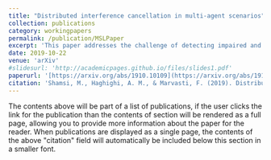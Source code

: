 ```yaml
---
title: "Distributed interference cancellation in multi-agent scenarios"
collection: publications
category: workingpapers
permalink: /publication/MSLPaper
excerpt: 'This paper addresses the challenge of detecting impaired and noisy nodes in a network.'
date: 2019-10-22
venue: 'arXiv'
#slidesurl: 'http://academicpages.github.io/files/slides1.pdf'
paperurl: '[https://arxiv.org/abs/1910.10109](https://arxiv.org/abs/1910.10109)'
citation: 'Shamsi, M., Haghighi, A. M., & Marvasti, F. (2019). Distributed interference cancellation in multi-agent scenarios. arXiv preprint arXiv:1910.10109.'
---
```


The contents above will be part of a list of publications, if the user clicks the link for the publication than the contents of section will be rendered as a full page, allowing you to provide more information about the paper for the reader. When publications are displayed as a single page, the contents of the above "citation" field will automatically be included below this section in a smaller font.


